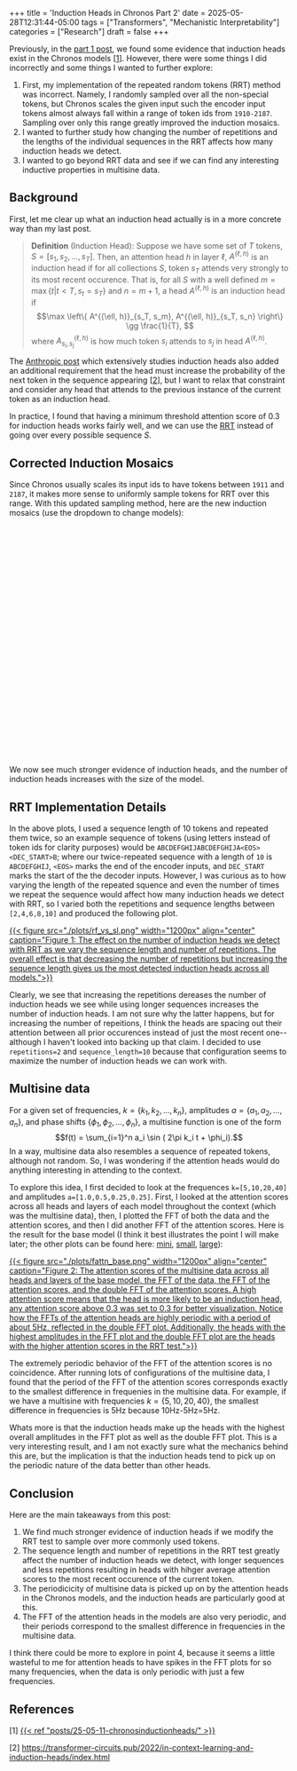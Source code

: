 +++
title = 'Induction Heads in Chronos Part 2'
date = 2025-05-28T12:31:44-05:00
tags = ["Transformers", "Mechanistic Interpretability"]
categories = ["Research"]
draft = false
+++
<script src="https://cdn.plot.ly/plotly-3.0.1.min.js"></script>

Previously, in the [part 1 post](/posts/25-05-11-chronosinductionheads/), we found some evidence that induction heads exist in the Chronos models [[1](/posts/25-05-11-chronosinductionheads/)]. However, there were some things I did incorrectly and some things I wanted to further explore:
1. First, my implementation of the repeated random tokens (RRT) method was incorrect. Namely, I randomly sampled over all the non-special tokens, but Chronos scales the given input such the encoder input tokens almost always fall within a range of token ids from `1910-2187`. Sampling over only this range greatly improved the induction mosaics.
2. I wanted to further study how changing the number of repetitions and the lengths of the individual sequences in the RRT affects how many induction heads we detect.
3. I wanted to go beyond RRT data and see if we can find any interesting inductive properties in multisine data.

## Background
First, let me clear up what an induction head actually is in a more concrete way than my last post. 
> **Definition** (Induction Head): Suppose we have some set of $T$ tokens, $S=[s_1, s_2, \ldots, s_T]$. Then, an attention head $h$ in layer $\ell$, $A^{(\ell, h)}$ is an induction head if for all collections $S$, token $s_T$ attends very strongly to its most recent occurence. That is, for all $S$ with a well defined $m = \max\{ t | t < T, s_t = s_T\}$ and $n=m+1$, a head $A^{(\ell, h)}$ is an induction head if
> $$\max \left\{ A^{(\ell, h)}_{s_T, s_m}, A^{(\ell, h)}_{s_T, s_n} \right\} \gg \frac{1}{T}, $$
> where $A^{(\ell, h)}_{s_i, s_j}$ is how much token $s_i$ attends to $s_j$ in head $A^{(\ell, h)}$.

The [Anthropic post](https://transformer-circuits.pub/2022/in-context-learning-and-induction-heads/index.html) which extensively studies induction heads also added an additional requirement that the head must increase the probability of the next token in the sequence appearing [[2](https://transformer-circuits.pub/2022/in-context-learning-and-induction-heads/index.html)], but I want to relax that constraint and consider any head that attends to the previous instance of the current token as an induction head.

In practice, I found that having a minimum threshold attention score of $0.3$ for induction heads works fairly well, and we can use the [RRT](/posts/25-05-11-chronosinductionheads/#repeated-random-tokens) instead of going over every possible sequence $S$.

## Corrected Induction Mosaics
Since Chronos usually scales its input ids to have tokens between `1911` and `2187`, it makes more sense to uniformly sample tokens for RRT over this range. With this updated sampling method, here are the new induction mosaics (use the dropdown to change models):

<style>
  .plot-container {
    width: 700px;
    height: 400px;
    margin: 0 auto 2rem; /* center and add space below */
  }
</style>

<div>
  <div id="mosaic"  class="plot-container"></div>
</div>

<script>
  const specs = [
    { id: 'mosaic',  src: './json/corrected_mosaics.json'  },
  ];

  specs.forEach(({id, src}) => {
    fetch(src)
      .then(r => {
        if (!r.ok) throw new Error(`Failed to load ${src}: ${r.status}`);
        return r.json();
      })
      .then(cfg => {
        const layout = { ...cfg.layout, width: 700, height: 400 };
        const config = { ...cfg.config, responsive: true };
        Plotly.newPlot(id, cfg.data, layout, config);
      })
      .catch(err => console.error(err));
  });
</script>

We now see much stronger evidence of induction heads, and the number of induction heads increases with the size of the model.

## RRT Implementation Details
In the above plots, I used a sequence length of 10 tokens and repeated them twice, so an example sequence of tokens (using letters instead of token ids for clarity purposes) would be `ABCDEFGHIJABCDEFGHIJA<EOS><DEC_START>B`; where our twice-repeated sequence with a length of `10` is `ABCDEFGHIJ`, `<EOS>` marks the end of the encoder inputs, and `DEC_START` marks the start of the the decoder inputs. However, I was curious as to how varying the length of the repeated squence and even the number of times we repeat the sequence would affect how many induction heads we detect with RRT, so I varied both the repetitions and sequence lengths between `[2,4,6,8,10]` and produced the following plot.

[{{< figure src="./plots/rf_vs_sl.png" width="1200px" align="center" caption="Figure 1: The effect on the number of induction heads we detect with RRT as we vary the sequence length and number of repetitions. The overall effect is that decreasing the number of repetitions but increasing the sequence length gives us the most detected induction heads across all models.">}}](./plots/rf_vs_sl.png)

Clearly, we see that increasing the repetitions dereases the number of induction heads we see while using longer sequences increases the number of induction heads. I am not sure why the latter happens, but for increasing the number of repeitions, I think the heads are spacing out their attention between all prior occurences instead of just the most recent one--although I haven't looked into backing up that claim. I decided to use `repetitions=2` and `sequence_length=10` because that configuration seems to maximize the number of induction heads we can work with.

## Multisine data
For a given set of frequencies, $k = \{ k_1, k_2, \ldots, k_n \}$, amplitudes $a = \{a_1, a_2, \ldots, a_n\}$, and phase shifts $\{\phi_1, \phi_2, \ldots, \phi_n\}$, a multisine function is one of the form
$$f(t) = \sum_{i=1}^n a_i \sin ( 2\pi k_i t + \phi_i).$$
In a way, multisine data also resembles a sequence of repeated tokens, although not random. So, I was wondering if the attention heads would do anything interesting in attending to the context.

To explore this idea, I first decided to look at the frequences `k=[5,10,20,40]` and amplitudes `a=[1.0,0.5,0.25,0.25]`. First, I looked at the attention scores across all heads and layers of each model throughout the context (which was the multisine data), then, I plotted the FFT of both the data and the attention scores, and then I did another FFT of the attention scores. Here is the result for the base model (I think it best illustrates the point I will make later; the other plots can be found here: [mini](./plots/fattn_mini.png), [small](./plots/fattn_small.png), [large](./plots/fattn_large.png)):

[{{< figure src="./plots/fattn_base.png" width="1200px" align="center" caption="Figure 2: The attention scores of the multisine data across all heads and layers of the base model, the FFT of the data, the FFT of the attention scores, and the double FFT of the attention scores. A high attention score means that the head is more likely to be an induction head, any attention score above 0.3 was set to 0.3 for better visualization. Notice how the FFTs of the attention heads are highly periodic with a period of about 5Hz, reflected in the double FFT plot. Additionally, the heads with the highest amplitudes in the FFT plot and the double FFT plot are the heads with the higher attention scores in the RRT test.">}}](./plots/fattn_base.png)

The extremely periodic behavior of the FFT of the attention scores is no coincidence. After running lots of configurations of the multisine data, I found that the period of the FFT of the attention scores corresponds exactly to the smallest difference in frequenies in the multisine data. For example, if we have a multisine with frequencies $k=\{5,10,20,40\}$, the smallest difference in frequencies is 5Hz because 10Hz-5Hz=5Hz.

Whats more is that the induction heads make up the heads with the highest overall amplitudes in the FFT plot as well as the double FFT plot. This is a very interesting result, and I am not exactly sure what the mechanics behind this are, but the implication is that the induction heads tend to pick up on the periodic nature of the data better than other heads.

## Conclusion
Here are the main takeaways from this post:
1. We find much stronger evidence of induction heads if we modify the RRT test to sample over more commonly used tokens.
2. The sequence length and number of repetitions in the RRT test greatly affect the number of induction heads we detect, with longer sequences and less repetitions resulting in heads with hihger average attention scores to the most recent occurence of the current token.
3. The periodicicity of multisine data is picked up on by the attention heads in the Chronos models, and the induction heads are particularly good at this.
4. The FFT of the attention heads in the models are also very periodic, and their periods correspond to the smallest difference in frequencies in the multisine data.

I think there could be more to explore in point 4, because it seems a little wasteful to me for attention heads to have spikes in the FFT plots for so many frequencies, when the data is only periodic with just a few frequencies.

## References
[1] [{{< ref "posts/25-05-11-chronosinductionheads/" >}}](/posts/25-05-11-chronosinductionheads/)

[2] https://transformer-circuits.pub/2022/in-context-learning-and-induction-heads/index.html


